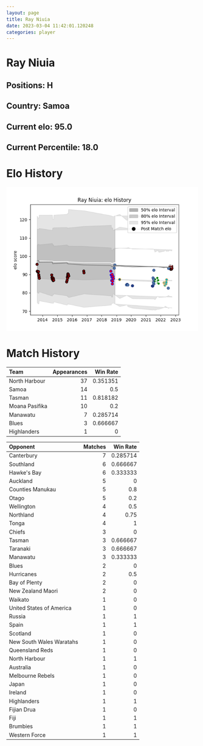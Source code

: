 ```yaml
---  
layout: page  
title: Ray Niuia  
date: 2023-03-04 11:42:01.120248  
categories: player  
---
```

# Ray Niuia

## Positions: H

## Country: Samoa

## Current elo: 95.0

## Current Percentile: 18.0

# Elo History


![elo history](history_RayNiuia.png)
# Match History


| Team           |   Appearances |   Win Rate |
|:---------------|--------------:|-----------:|
| North Harbour  |            37 |   0.351351 |
| Samoa          |            14 |   0.5      |
| Tasman         |            11 |   0.818182 |
| Moana Pasifika |            10 |   0.2      |
| Manawatu       |             7 |   0.285714 |
| Blues          |             3 |   0.666667 |
| Highlanders    |             1 |   0        |

| Opponent                 |   Matches |   Win Rate |
|:-------------------------|----------:|-----------:|
| Canterbury               |         7 |   0.285714 |
| Southland                |         6 |   0.666667 |
| Hawke's Bay              |         6 |   0.333333 |
| Auckland                 |         5 |   0        |
| Counties Manukau         |         5 |   0.8      |
| Otago                    |         5 |   0.2      |
| Wellington               |         4 |   0.5      |
| Northland                |         4 |   0.75     |
| Tonga                    |         4 |   1        |
| Chiefs                   |         3 |   0        |
| Tasman                   |         3 |   0.666667 |
| Taranaki                 |         3 |   0.666667 |
| Manawatu                 |         3 |   0.333333 |
| Blues                    |         2 |   0        |
| Hurricanes               |         2 |   0.5      |
| Bay of Plenty            |         2 |   0        |
| New Zealand Maori        |         2 |   0        |
| Waikato                  |         1 |   0        |
| United States of America |         1 |   0        |
| Russia                   |         1 |   1        |
| Spain                    |         1 |   1        |
| Scotland                 |         1 |   0        |
| New South Wales Waratahs |         1 |   0        |
| Queensland Reds          |         1 |   0        |
| North Harbour            |         1 |   1        |
| Australia                |         1 |   0        |
| Melbourne Rebels         |         1 |   0        |
| Japan                    |         1 |   0        |
| Ireland                  |         1 |   0        |
| Highlanders              |         1 |   1        |
| Fijian Drua              |         1 |   0        |
| Fiji                     |         1 |   1        |
| Brumbies                 |         1 |   1        |
| Western Force            |         1 |   1        |